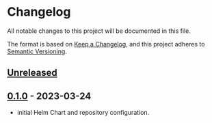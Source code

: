 # Changelog

All notable changes to this project will be documented in this file.

The format is based on [Keep a Changelog](https://keepachangelog.com/en/1.0.0/),
and this project adheres to [Semantic Versioning](https://semver.org/spec/v2.0.0.html).

## [Unreleased]

## [0.1.0] - 2023-03-24

- initial Helm Chart and repository configuration.

[Unreleased]: https://github.com/giantswarm/gitops-server-app/compare/v0.1.0...HEAD
[0.1.0]: https://github.com/giantswarm/gitops-server-app/releases/tag/v0.1.0

